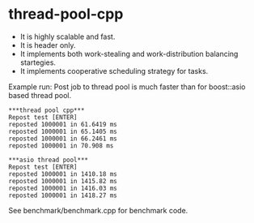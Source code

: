 thread-pool-cpp
=================

 * It is highly scalable and fast.
 * It is header only.
 * It implements both work-stealing and work-distribution balancing startegies.
 * It implements cooperative scheduling strategy for tasks.

Example run:
Post job to thread pool is much faster than for boost::asio based thread pool.

    ***thread pool cpp***
    Repost test [ENTER]
    reposted 1000001 in 61.6419 ms
    reposted 1000001 in 65.1405 ms
    reposted 1000001 in 66.2461 ms
    reposted 1000001 in 70.908 ms

    ***asio thread pool***
    Repost test [ENTER]
    reposted 1000001 in 1410.18 ms
    reposted 1000001 in 1415.82 ms
    reposted 1000001 in 1416.03 ms
    reposted 1000001 in 1418.27 ms

See benchmark/benchmark.cpp for benchmark code.

